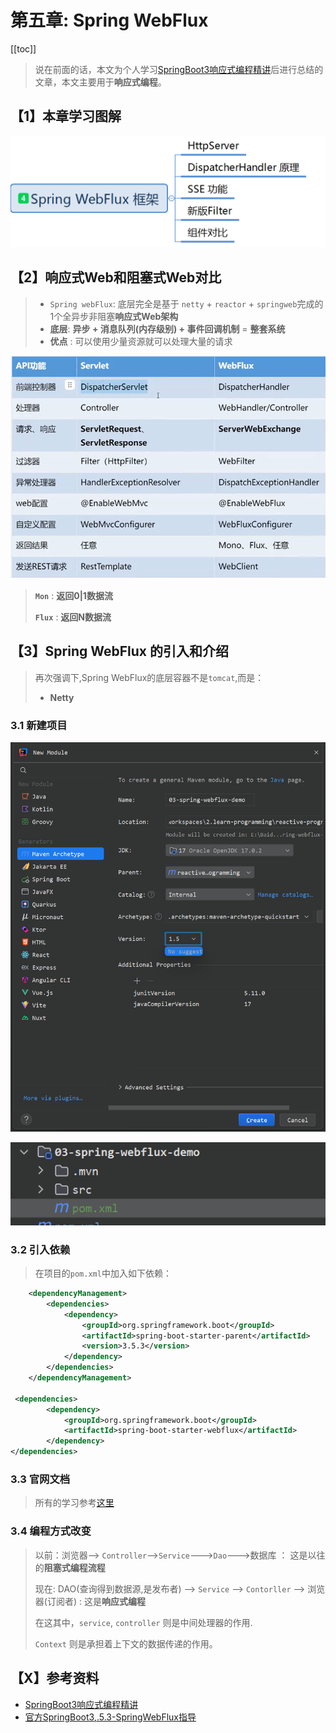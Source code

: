 # 第五章: Spring WebFlux

[[toc]]

> 说在前面的话，本文为个人学习[SpringBoot3响应式编程精讲](https://www.bilibili.com/video/BV1gsYEeLEuM?spm_id_from=333.788.videopod.episodes&vd_source=65c7f6924d2d8ba5fa0d4c448818e08a)后进行总结的文章，本文主要用于<b>响应式编程</b>。

## 【1】本章学习图解

![image-20250709144609335](../../../.vuepress/public/images/image-20250709144609335.png)

## 【2】响应式Web和阻塞式Web对比

> - `Spring webFlux`:  底层完全是基于 `netty` + `reactor` + `springweb`完成的1个全异步非阻塞**响应式Web架构**
> - **底层**: **异步 + 消息队列(内存级别) + 事件回调机制**  =  **整套系统**
> - **优点** :  可以使用少量资源就可以处理大量的请求

![image-20250709165722880](../../../.vuepress/public/images/image-20250709165722880.png)

> **`Mon`** : **返回0|1数据流**
>
> **`Flux`** : **返回N数据流**

## 【3】Spring WebFlux 的引入和介绍

> 再次强调下,Spring WebFlux的底层容器不是`tomcat`,而是：
>
> - **Netty** 

### 3.1 新建项目

![image-20250709173259651](../../../.vuepress/public/images/image-20250709173259651.png)

![image-20250709173342621](../../../.vuepress/public/images/image-20250709173342621.png)

### 3.2 引入依赖

> 在项目的`pom.xml`中加入如下依赖：

```xml
    <dependencyManagement>
        <dependencies>
            <dependency>
                <groupId>org.springframework.boot</groupId>
                <artifactId>spring-boot-starter-parent</artifactId>
                <version>3.5.3</version>
            </dependency>
        </dependencies>
    </dependencyManagement>

 <dependencies>
        <dependency>
            <groupId>org.springframework.boot</groupId>
            <artifactId>spring-boot-starter-webflux</artifactId>
        </dependency>
</dependencies>
```

### 3.3 官网文档

> 所有的学习参考[这里](https://docs.spring.io/spring-framework/reference/6.2-SNAPSHOT/web/webflux.html)

### 3.4 编程方式改变

> 以前：浏览器--> `Controller`-->`Service`--->`Dao`--->数据库  ： 这是以往的**阻塞式编程流程** 
>
> 现在: DAO(查询得到数据源,是发布者) --> `Service` --> `Contorller` --> 浏览器(订阅者)  : 这是**响应式编程**
>
> 在这其中，`service`, `controller` 则是中间处理器的作用.
>
> `Context` 则是承担着上下文的数据传递的作用。

## 【X】参考资料

- [SpringBoot3响应式编程精讲](https://www.bilibili.com/video/BV1gsYEeLEuM?spm_id_from=333.788.videopod.episodes&vd_source=65c7f6924d2d8ba5fa0d4c448818e08a)
- [官方SpringBoot3,.5.3-SpringWebFlux指导](https://docs.spring.io/spring-boot/reference/web/reactive.html)